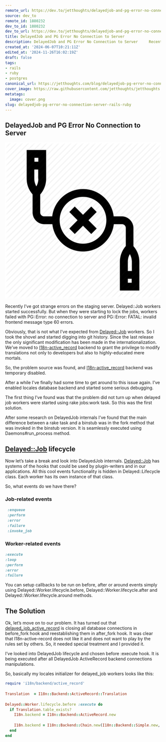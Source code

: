 ```yaml
---
remote_url: https://dev.to/jetthoughts/delayedjob-and-pg-error-no-connection-to-server-21e4
source: dev_to
remote_id: 1880232
dev_to_id: 1880232
dev_to_url: https://dev.to/jetthoughts/delayedjob-and-pg-error-no-connection-to-server-21e4
title: DelayedJob and PG Error No Connection to Server
description: DelayedJob and PG Error No Connection to Server     Recently I’ve got strange errors on the...
created_at: '2024-06-07T10:21:11Z'
edited_at: '2024-11-26T16:02:19Z'
draft: false
tags:
- rails
- ruby
- postgres
canonical_url: https://jetthoughts.com/blog/delayedjob-pg-error-no-connection-server-rails-ruby/
cover_image: https://raw.githubusercontent.com/jetthoughts/jetthoughts.github.io/master/content/blog/delayedjob-pg-error-no-connection-server-rails-ruby/cover.png
metatags:
  image: cover.png
slug: delayedjob-pg-error-no-connection-server-rails-ruby
---
```


## DelayedJob and PG Error No Connection to Server

![](file_0.png)

Recently I’ve got strange errors on the staging server. Delayed::Job workers started successfully. But when they were starting to lock the jobs, workers failed with PG::Error: no connection to server and PG::Error: FATAL: invalid frontend message type 60 errors.

Obviously, that is not what I’ve expected from [Delayed::Job](https://github.com/collectiveidea/delayed_job) workers. So I took the shovel and started digging into git history. Since the last release the only significant modification has been made in the internationalization. We’ve moved to [I18n-active_record](https://github.com/svenfuchs/i18n-active_record) backend to grant the privilege to modify translations not only to developers but also to highly-educated mere mortals.

So, the problem source was found, and [I18n-active_record](https://github.com/svenfuchs/i18n-active_record) backend was temporary disabled.

After a while I’ve finally had some time to get around to this issue again. I’ve enabled locales database backend and started some serious debugging.

The first thing I’ve found was that the problem did not turn up when delayed job workers were started using rake jobs:work task. So this was the first solution.

After some research on DelayedJob internals I’ve found that the main difference between a rake task and a binstub was in the fork method that was invoked in the binstub version. It is seamlessly executed using Daemons#run_process method.

## [Delayed::Job](https://github.com/collectiveidea/delayed_job) lifecycle

Now let’s take a break and look into DelayedJob internals. [Delayed::Job](https://github.com/collectiveidea/delayed_job) has systems of the hooks that could be used by plugin-writers and in our applications. All this cool events functionality is hidden in Delayed::Lifecycle class. Each worker has its own instance of that class.

So, what events do we have there?

### Job-related events

```ruby
 :enqueue
 :perform
 :error
 :failure
 :invoke_job
```

### Worker-related events

```ruby
:execute
:loop
:perform
:error
:failure
```

You can setup callbacks to be run on before, after or around events simply using Delayed::Worker.lifecycle.before, Delayed::Worker.lifecycle.after and Delayed::Worker.lifecycle.around methods.

## The Solution

Ok, let’s move on to our problem. It has turned out that [delayed_job_active_record](https://github.com/collectiveidea/delayed_job_active_record) is closing all database connections in before_fork hook and reestablishing them in after_fork hook. It was clear that I18n-active-record does not like it and does not want to play by the rules set by others. So, it needed special treatment and I provided it.

I’ve looked into DelayedJob lifecycle and chosen before :execute hook. It is being executed after all DelayedJob ActiveRecord backend connections manipulations.

So, basically my locales initializer for delayed_job workers looks like this:

```ruby
require 'i18n/backend/active_record'
  
Translation  = I18n::Backend::ActiveRecord::Translation

Delayed::Worker.lifecycle.before :execute do
  if Translation.table_exists?
    I18n.backend = I18n::Backend::ActiveRecord.new

    I18n.backend = I18n::Backend::Chain.new(I18n::Backend::Simple.new, I18n.backend)
  end
end
```
